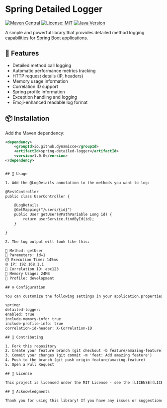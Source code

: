 # Spring Detailed Logger

[![Maven Central](https://img.shields.io/maven-central/v/io.github.dynamicce/spring-detailed-logger.svg)](https://search.maven.org/artifact/io.github.dynamicce/spring-detailed-logger)
[![License: MIT](https://img.shields.io/badge/License-MIT-yellow.svg)](https://opensource.org/licenses/MIT)
[![Java Version](https://img.shields.io/badge/Java-17%2B-blue)](https://www.oracle.com/java/technologies/javase/jdk17-archive-downloads.html)

A simple and powerful library that provides detailed method logging capabilities for Spring Boot applications.

## 🚀 Features

- Detailed method call logging
- Automatic performance metrics tracking
- HTTP request details (IP, headers)
- Memory usage information
- Correlation ID support
- Spring profile information
- Exception handling and logging
- Emoji-enhanced readable log format

## 📦 Installation

Add the Maven dependency:

```xml
<dependency>
    <groupId>io.github.dynamicce</groupId>
    <artifactId>spring-detailed-logger</artifactId>
    <version>1.0.0</version>
</dependency>


## 🔧 Usage

1. Add the @LogDetails annotation to the methods you want to log:

@RestController
public class UserController {

    @LogDetails
    @GetMapping("/users/{id}")
    public User getUser(@PathVariable Long id) {
        return userService.findById(id);
    }

}

2. The log output will look like this:

🎯 Method: getUser
📝 Parameters: id=1
⏱️ Execution Time: 145ms
🌐 IP: 192.168.1.1
🔑 Correlation ID: abc123
💾 Memory Usage: 24MB
🔧 Profile: development

## ⚙️ Configuration

You can customize the following settings in your application.properties or application.yml:

spring:
detailed-logger:
enabled: true
include-memory-info: true
include-profile-info: true
correlation-id-header: X-Correlation-ID

## 🤝 Contributing

1. Fork this repository
2. Create your feature branch (git checkout -b feature/amazing-feature)
3. Commit your changes (git commit -m 'feat: Add amazing feature')
4. Push to the branch (git push origin feature/amazing-feature)
5. Open a Pull Request

## 📝 License

This project is licensed under the MIT License - see the [LICENSE](LICENSE) file for details.

## 🙏 Acknowledgments

Thank you for using this library! If you have any issues or suggestions, please feel free to reach out through GitHub Issues.
